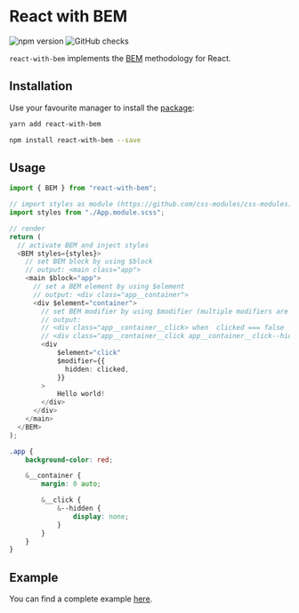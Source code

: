 # React with BEM

![npm version](https://badgen.net/npm/v/react-with-bem?icon=npm&label)
![GitHub checks](https://badgen.net/github/checks/teamrevin/react-with-bem/publish?icon=github&label=GitHub)

`react-with-bem` implements the [BEM](http://getbem.com/) methodology for React.

## Installation

Use your favourite manager to install the [package](https://www.npmjs.com/package/react-with-bem):

```sh
yarn add react-with-bem
```

```sh
npm install react-with-bem --save
```

## Usage

```typescript
import { BEM } from "react-with-bem";

// import styles as module (https://github.com/css-modules/css-modules)
import styles from "./App.module.scss";

// render
return (
  // activate BEM and inject styles
  <BEM styles={styles}>
    // set BEM block by using $block
    // output: <main class="app">
    <main $block="app">
      // set a BEM element by using $element
      // output: <div class="app__container">
      <div $element="container">
        // set BEM modifier by using $modifier (multiple modifiers are possible)
        // output:
        // <div class="app__container__click> when  clicked === false
        // <div class="app__container__click app__container__click--hidden"> when clicked === true
        <div
            $element="click"
            $modifier={{
              hidden: clicked,
            }}
        >
            Hello world!
        </div>
      </div>
    </main>
  </BEM>
);
```

```css
.app {
    background-color: red;

    &__container {
        margin: 0 auto;

        &__click {
            &--hidden {
                display: none;
            }
        }
    }
}
```

## Example

You can find a complete example [here](example).
